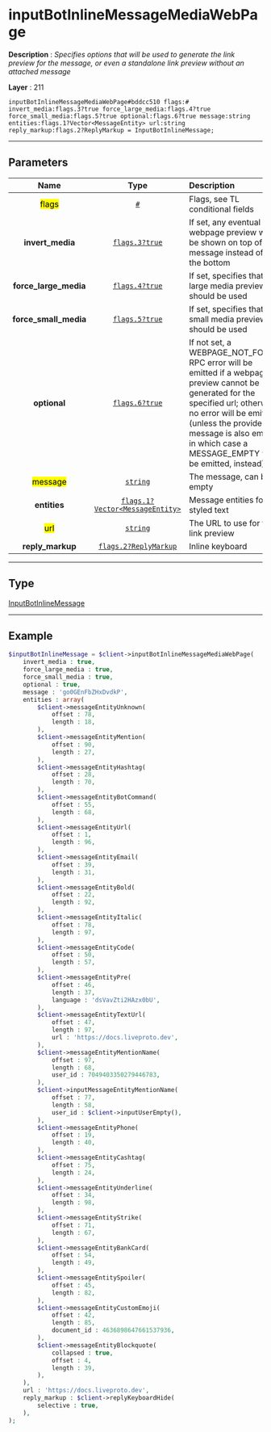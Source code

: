 # inputBotInlineMessageMediaWebPage

**Description** : *Specifies options that will be used to generate the link preview for the message, or even a standalone link preview without an attached message*

**Layer** : 211

```tl
inputBotInlineMessageMediaWebPage#bddcc510 flags:# invert_media:flags.3?true force_large_media:flags.4?true force_small_media:flags.5?true optional:flags.6?true message:string entities:flags.1?Vector<MessageEntity> url:string reply_markup:flags.2?ReplyMarkup = InputBotInlineMessage;
```

---

## Parameters

| Name | Type | Description |
| :---: | :---: | :--- |
| <mark>flags</mark> | [`#`](type/#) | Flags, see TL conditional fields |
| **invert_media** | [`flags.3?true`](type/true) | If set, any eventual webpage preview will be shown on top of the message instead of at the bottom |
| **force_large_media** | [`flags.4?true`](type/true) | If set, specifies that a large media preview should be used |
| **force_small_media** | [`flags.5?true`](type/true) | If set, specifies that a small media preview should be used |
| **optional** | [`flags.6?true`](type/true) | If not set, a WEBPAGE_NOT_FOUND RPC error will be emitted if a webpage preview cannot be generated for the specified url; otherwise, no error will be emitted (unless the provided message is also empty, in which case a MESSAGE_EMPTY will be emitted, instead) |
| <mark>message</mark> | [`string`](type/string) | The message, can be empty |
| **entities** | [`flags.1?Vector<MessageEntity>`](type/MessageEntity) | Message entities for styled text |
| <mark>url</mark> | [`string`](type/string) | The URL to use for the link preview |
| **reply_markup** | [`flags.2?ReplyMarkup`](type/ReplyMarkup) | Inline keyboard |

---

## Type

[InputBotInlineMessage](type/InputBotInlineMessage)

---

## Example

```php
$inputBotInlineMessage = $client->inputBotInlineMessageMediaWebPage(
	invert_media : true,
	force_large_media : true,
	force_small_media : true,
	optional : true,
	message : 'go0GEnFbZHxDvdkP',
	entities : array(
		$client->messageEntityUnknown(
			offset : 78,
			length : 18,
		),
		$client->messageEntityMention(
			offset : 90,
			length : 27,
		),
		$client->messageEntityHashtag(
			offset : 28,
			length : 70,
		),
		$client->messageEntityBotCommand(
			offset : 55,
			length : 68,
		),
		$client->messageEntityUrl(
			offset : 1,
			length : 96,
		),
		$client->messageEntityEmail(
			offset : 39,
			length : 31,
		),
		$client->messageEntityBold(
			offset : 22,
			length : 92,
		),
		$client->messageEntityItalic(
			offset : 78,
			length : 97,
		),
		$client->messageEntityCode(
			offset : 50,
			length : 57,
		),
		$client->messageEntityPre(
			offset : 46,
			length : 37,
			language : 'dsVavZti2HAzx0bU',
		),
		$client->messageEntityTextUrl(
			offset : 47,
			length : 97,
			url : 'https://docs.liveproto.dev',
		),
		$client->messageEntityMentionName(
			offset : 97,
			length : 68,
			user_id : 7049403350279446783,
		),
		$client->inputMessageEntityMentionName(
			offset : 77,
			length : 58,
			user_id : $client->inputUserEmpty(),
		),
		$client->messageEntityPhone(
			offset : 19,
			length : 40,
		),
		$client->messageEntityCashtag(
			offset : 75,
			length : 24,
		),
		$client->messageEntityUnderline(
			offset : 34,
			length : 98,
		),
		$client->messageEntityStrike(
			offset : 71,
			length : 67,
		),
		$client->messageEntityBankCard(
			offset : 54,
			length : 49,
		),
		$client->messageEntitySpoiler(
			offset : 45,
			length : 82,
		),
		$client->messageEntityCustomEmoji(
			offset : 42,
			length : 85,
			document_id : 4636898647661537936,
		),
		$client->messageEntityBlockquote(
			collapsed : true,
			offset : 4,
			length : 39,
		),
	),
	url : 'https://docs.liveproto.dev',
	reply_markup : $client->replyKeyboardHide(
		selective : true,
	),
);
```